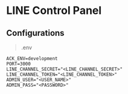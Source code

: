 # LINE Control Panel

## Configurations

> .env

```
ACK_ENV=development
PORT=3000
LINE_CHANNEL_SECRET="<LINE_CHANNEL_SECRET>"
LINE_CHANNEL_TOKEN="<LINE_CHANNEL_TOKEN>"
ADMIN_USER="<USER_NAME>"
ADMIN_PASS="<PASSWORD>"
```

